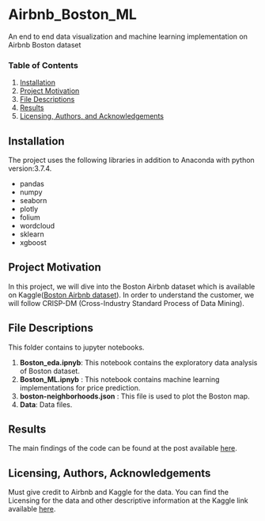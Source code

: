 # Airbnb_Boston_ML
An end to end data visualization and machine learning implementation on Airbnb Boston dataset

### Table of Contents

1. [Installation](#installation)
2. [Project Motivation](#motivation)
3. [File Descriptions](#files)
4. [Results](#results)
5. [Licensing, Authors, and Acknowledgements](#licensing)

## Installation <a name="installation"></a>
The project uses the following libraries in addition to Anaconda with python version:3.7.4.
- pandas
- numpy
- seaborn
- plotly
- folium
- wordcloud
- sklearn
- xgboost
## Project Motivation <a name="motivation"></a>
In this project, we will dive into the Boston Airbnb dataset which is available on Kaggle([Boston Airbnb dataset](https://www.kaggle.com/airbnb/boston)). In order to understand the customer, we will follow CRISP-DM (Cross-Industry Standard Process of Data Mining).

## File Descriptions <a name="files"></a>
This folder contains to jupyter notebooks.
1. **Boston_eda.ipnyb**: This notebook contains the exploratory data analysis of Boston dataset.
2. **Boston_ML.ipnyb** : This notebook contains machine learning implementations for price prediction.
3. **boston-neighborhoods.json** : This file is used to plot the Boston map.
4. **Data**: Data files.

## Results <a name="results"></a>
The main findings of the code can be found at the post available [here](https://medium.com/@sanketg186/insights-into-the-boston-airbnb-29eabcc20ba7).
## Licensing, Authors, Acknowledgements <a name="licensing"></a>
Must give credit to Airbnb and Kaggle for the data. You can find the Licensing for the data and other descriptive information at the Kaggle link available [here](https://www.kaggle.com/airbnb/boston).
